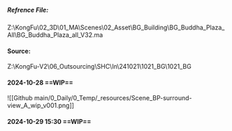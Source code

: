 ##### Refrence File:
Z:\KongFu\02_3D\01_MA\Scenes\02_Asset\BG_Building\BG_Buddha_Plaza_All\BG_Buddha_Plaza_all_V32.ma

#### Source:
Z:\KongFu-V2\06_Outsourcing\SHC\In\241021\1021_BG\1021_BG

#### 2024-10-28 ==WIP==
![[Github main/0_Daily/0_Temp/_resources/Scene_BP-surround-view_A_wip_v001.png]]

#### 2024-10-29 15:30 ==WIP==
